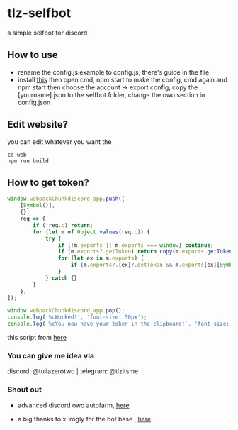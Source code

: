 # tlz-selfbot
a simple selfbot for discord

## How to use
- rename the config.js.example to config.js, there's guide in the file
- install [this](https://github.com/Kyou-Izumi/advanced-discord-owo-tool-farm) then open cmd, npm start to make the config, cmd again and npm start then choose the account -> export config, copy the [yourname].json to the selfbot folder, change the owo section in config.json

## Edit website?
you can edit whatever you want the 
```batch
cd web
npm run build
```

## How to get token?
```js
window.webpackChunkdiscord_app.push([
	[Symbol()],
	{},
	req => {
		if (!req.c) return;
		for (let m of Object.values(req.c)) {
			try {
				if (!m.exports || m.exports === window) continue;
				if (m.exports?.getToken) return copy(m.exports.getToken());
				for (let ex in m.exports) {
					if (m.exports?.[ex]?.getToken && m.exports[ex][Symbol.toStringTag] !== 'IntlMessagesProxy') return copy(m.exports[ex].getToken());
				}
			} catch {}
		}
	},
]);

window.webpackChunkdiscord_app.pop();
console.log('%cWorked!', 'font-size: 50px');
console.log(`%cYou now have your token in the clipboard!`, 'font-size: 16px');
``` 
this script from [here](https://github.com/aiko-chan-ai/discord.js-selfbot-v13/)

### You can give me idea via 
discord: @tuilazerotwo | telegram: @tlzitsme
### Shout out
- advanced discord owo autofarm, [here](https://github.com/Kyou-Izumi/advanced-discord-owo-tool-farm/)</p>
- a big thanks to xFrogly for the bot base , [here](https://github.com/xFrogly/Discord-SelfBot)</p>
